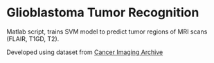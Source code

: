 # Glioblastoma Tumor Recognition 

Matlab script, trains SVM model to predict tumor regions of MRI scans (FLAIR, T1GD, T2). 

Developed using dataset from [Cancer Imaging Archive](https://www.cancerimagingarchive.net/analysis-result/brats-tcga-gbm/)
